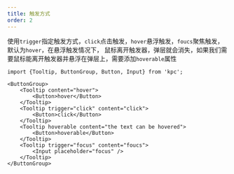 ```yaml
---
title: 触发方式
order: 2
---
```


使用`trigger`指定触发方式，`click`点击触发，`hover`悬浮触发，`foucs`聚焦触发，默认为`hover`，在悬浮触发情况下，
鼠标离开触发器，弹层就会消失，如果我们需要鼠标能离开触发器并悬浮在弹层上，需要添加`hoverable`属性

```vdt
import {Tooltip, ButtonGroup, Button, Input} from 'kpc';

<ButtonGroup>
    <Tooltip content="hover">
        <Button>hover</Button>
    </Tooltip>
    <Tooltip trigger="click" content="click">
        <Button>click</Button>
    </Tooltip>
    <Tooltip hoverable content="the text can be hovered">
        <Button>hoverable</Button>
    </Tooltip>
    <Tooltip trigger="focus" content="foucs">
        <Input placeholder="focus" />
    </Tooltip>
</ButtonGroup>
```
